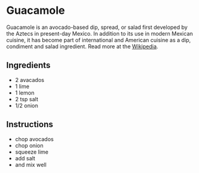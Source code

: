 # Guacamole
Guacamole is an avocado-based dip, spread, or salad first developed by the Aztecs in present-day Mexico. In addition to its use in modern Mexican cuisine, it has become part of international and American cuisine as a dip, condiment and salad ingredient. Read more at the [Wikipedia](https://en.wikipedia.org/wiki/Guacamole). 

## Ingredients
* 2 avacados
* 1 lime
* 1 lemon
* 2 tsp salt
* 1/2 onion

## Instructions
* chop avocados
* chop onion
* squeeze lime
* add salt
* and mix well

